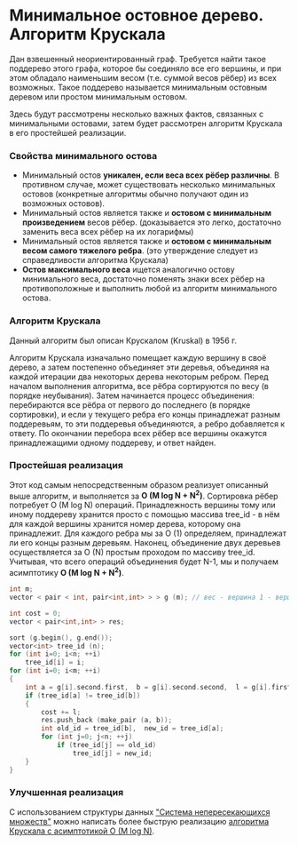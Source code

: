 # Минимальное остовное дерево. Алгоритм Крускала

Дан взвешенный неориентированный граф. Требуется найти такое поддерево этого графа, которое бы соединяло все его вершины, и при этом обладало наименьшим весом (т.е. суммой весов рёбер) из всех возможных. Такое поддерево называется минимальным остовным деревом или простом минимальным остовом.

Здесь будут рассмотрены несколько важных фактов, связанных с минимальными остовами, затем будет рассмотрен алгоритм Крускала в его простейшей реализации.

### Свойства минимального остова

* Минимальный остов **уникален, если веса всех рёбер различны**. В противном случае, может существовать несколько минимальных остовов (конкретные алгоритмы обычно получают один из возможных остовов).
* Минимальный остов является также и **остовом с минимальным произведением** весов рёбер.
(доказывается это легко, достаточно заменить веса всех рёбер на их логарифмы)
* Минимальный остов является также и **остовом с минимальным весом самого тяжелого ребра**.
(это утверждение следует из справедливости алгоритма Крускала)
* **Остов максимального веса** ищется аналогично остову минимального веса, достаточно поменять знаки всех рёбер на противоположные и выполнить любой из алгоритм минимального остова.

### Алгоритм Крускала

Данный алгоритм был описан Крускалом (Kruskal) в 1956 г.

Алгоритм Крускала изначально помещает каждую вершину в своё дерево, а затем постепенно объединяет эти деревья, объединяя на каждой итерации два некоторых дерева некоторым ребром. Перед началом выполнения алгоритма, все рёбра сортируются по весу (в порядке неубывания). Затем начинается процесс объединения: перебираются все рёбра от первого до последнего (в порядке сортировки), и если у текущего ребра его концы принадлежат разным поддеревьям, то эти поддеревья объединяются, а ребро добавляется к ответу. По окончании перебора всех рёбер все вершины окажутся принадлежащими одному поддереву, и ответ найден.

### Простейшая реализация

Этот код самым непосредственным образом реализует описанный выше алгоритм, и выполняется за **O (M log N + N<sup>2</sup>)**. Сортировка рёбер потребует O (M log N) операций. Принадлежность вершины тому или иному поддереву хранится просто с помощью массива tree_id - в нём для каждой вершины хранится номер дерева, которому она принадлежит. Для каждого ребра мы за O (1) определяем, принадлежат ли его концы разным деревьям. Наконец, объединение двух деревьев осуществляется за O (N) простым проходом по массиву tree_id. Учитывая, что всего операций объединения будет N-1, мы и получаем асимптотику **O (M log N + N<sup>2</sup>)**.

<!--- TODO: specify code snippet id -->
``` cpp
int m;
vector < pair < int, pair<int,int> > > g (m); // вес - вершина 1 - вершина 2

int cost = 0;
vector < pair<int,int> > res;

sort (g.begin(), g.end());
vector<int> tree_id (n);
for (int i=0; i<n; ++i)
    tree_id[i] = i;
for (int i=0; i<m; ++i)
{
    int a = g[i].second.first,  b = g[i].second.second,  l = g[i].first;
    if (tree_id[a] != tree_id[b])
    {
        cost += l;
        res.push_back (make_pair (a, b));
        int old_id = tree_id[b],  new_id = tree_id[a];
        for (int j=0; j<n; ++j)
            if (tree_id[j] == old_id)
                tree_id[j] = new_id;
    }
}
```

### Улучшенная реализация

С использованием структуры данных ["Система непересекающихся множеств"](dsu) можно написать более быструю реализацию [алгоритма Крускала с асимптотикой O (M log N)](mst_kruskal_with_dsu).
